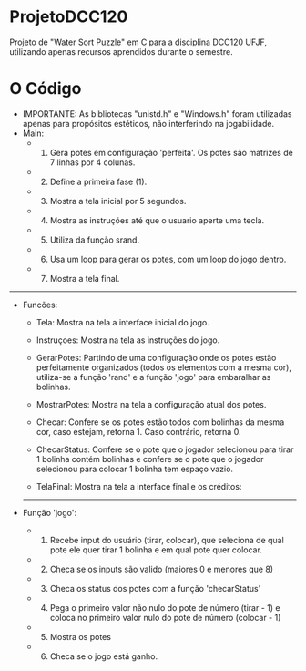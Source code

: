 # ProjetoDCC120
Projeto de "Water Sort Puzzle" em C para a disciplina DCC120 UFJF, utilizando apenas recursos aprendidos durante o semestre.

# O Código 

* IMPORTANTE: As bibliotecas "unistd.h" e "Windows.h" foram utilizadas apenas para propósitos estéticos, não interferindo na jogabilidade. 
* Main: 
  - 1. Gera potes em configuração 'perfeita'. Os potes são matrizes de 7 linhas por 4 colunas.
  - 2. Define a primeira fase (1). 
  - 3. Mostra a tela inicial por 5 segundos. 
  - 4. Mostra as instruções até que o usuario aperte uma tecla. 
  - 5. Utiliza da função srand. 
  - 6. Usa um loop para gerar os potes, com um loop do jogo dentro. 
  - 7. Mostra a tela final. 
-----

* Funcões: 

  - Tela: Mostra na tela a interface inicial do jogo. 
  
  - Instruçoes: Mostra na tela as instruções do jogo. 
  
  - GerarPotes: Partindo de uma configuração onde os potes estão perfeitamente organizados (todos os elementos com a mesma cor), utiliza-se a função 'rand' e a função 'jogo' para embaralhar as bolinhas. 
  
  - MostrarPotes: Mostra na tela a configuração atual dos potes. 
  
  - Checar: Confere se os potes estão todos com bolinhas da mesma cor, caso estejam, retorna 1. Caso contrário, retorna 0. 
  
  - ChecarStatus: Confere se o pote que o jogador selecionou para tirar 1 bolinha contém bolinhas e confere se o pote que o jogador selecionou para colocar
  1 bolinha tem espaço vazio.
  
  - TelaFinal: Mostra na tela a interface final e os créditos:
  
  -----
  
* Função 'jogo': 
  
  - 1. Recebe input do usuário (tirar, colocar), que seleciona de qual pote ele quer tirar 1 bolinha e em qual pote quer colocar. 
  - 2. Checa se os inputs são valido (maiores 0 e menores que 8)
  - 3. Checa os status dos potes com  a função 'checarStatus'
  - 4. Pega o primeiro valor não nulo do pote de número (tirar - 1) e coloca no primeiro valor nulo do pote de número (colocar - 1) 
  - 5. Mostra os potes
  - 6. Checa se o jogo está ganho. 
